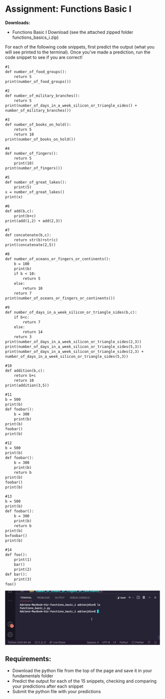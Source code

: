 # Assignment: Functions Basic I
**Downloads:**
- Functions Basic I Download (see the attached zipped folder functions_basics_i.zip)

For each of the following code snippets, first predict the output (what you will see printed to the terminal). Once you've made a prediction, run the code snippet to see if you are correct!
```
#1
def number_of_food_groups():
    return 5
print(number_of_food_groups())
```
```
#2
def number_of_military_branches():
    return 5
print(number_of_days_in_a_week_silicon_or_triangle_sides() + number_of_military_branches())
```
```
#3
def number_of_books_on_hold():
    return 5
    return 10
print(number_of_books_on_hold())
```
```
#4
def number_of_fingers():
    return 5
    print(10)
print(number_of_fingers())
```
```
#5
def number_of_great_lakes():
    print(5)
x = number_of_great_lakes()
print(x)
```
```
#6
def add(b,c):
    print(b+c)
print(add(1,2) + add(2,3))
```
```
#7
def concatenate(b,c):
    return str(b)+str(c)
print(concatenate(2,5))
```
```
#8
def number_of_oceans_or_fingers_or_continents():
    b = 100
    print(b)
    if b < 10:
        return 5
    else:
        return 10
    return 7
print(number_of_oceans_or_fingers_or_continents())
```
```
#9
def number_of_days_in_a_week_silicon_or_triangle_sides(b,c):
    if b<c:
        return 7
    else:
        return 14
    return 3
print(number_of_days_in_a_week_silicon_or_triangle_sides(2,3))
print(number_of_days_in_a_week_silicon_or_triangle_sides(5,3))
print(number_of_days_in_a_week_silicon_or_triangle_sides(2,3) + number_of_days_in_a_week_silicon_or_triangle_sides(5,3))
```
```
#10
def addition(b,c):
    return b+c
    return 10
print(addition(3,5))
```
```
#11
b = 500
print(b)
def foobar():
    b = 300
    print(b)
print(b)
foobar()
print(b)
```
```
#12
b = 500
print(b)
def foobar():
    b = 300
    print(b)
    return b
print(b)
foobar()
print(b)
```
```
#13
b = 500
print(b)
def foobar():
    b = 300
    print(b)
    return b
print(b)
b=foobar()
print(b)
```
```
#14
def foo():
    print(1)
    bar()
    print(2)
def bar():
    print(3)
foo()
``` 

![Function](photo.gif)

## Requirements:
- Download the python file from the top of the page and save it in your fundamentals folder
- Predict the output for each of the 15 snippets, checking and comparing your predictions after each snippet
- Submit the python file with your predictions
